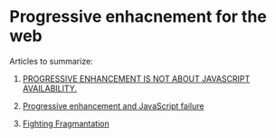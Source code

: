 # Progressive enhacnement for the web

Articles to summarize:

1. [PROGRESSIVE ENHANCEMENT IS NOT ABOUT JAVASCRIPT AVAILABILITY.](https://www.christianheilmann.com/2015/02/18/progressive-enhancement-is-not-about-javascript-availability/)

2. [Progressive enhancement and JavaScript failure](http://molily.de/javascript-failure/)

3. [Fighting Fragmantation](https://www.youtube.com/watch?v=L_lVTKHJHNs)

   ​